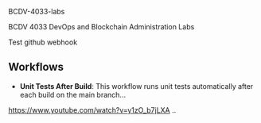 BCDV-4033-labs

BCDV 4033 DevOps and Blockchain Administration Labs

Test github webhook

## Workflows

- **Unit Tests After Build**: This workflow runs unit tests automatically after each build on the main branch...


https://www.youtube.com/watch?v=y1zO_b7jLXA
..

